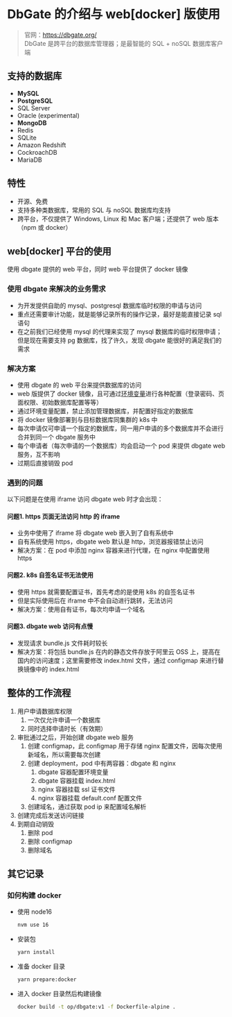 # DbGate 的介绍与 web[docker] 版使用
> 官网：https://dbgate.org/  
> DbGate 是跨平台的数据库管理器；是最智能的 SQL + noSQL 数据库客户端

## 支持的数据库
- **MySQL**
- **PostgreSQL**
- SQL Server
- Oracle (experimental)
- **MongoDB**
- Redis
- SQLite
- Amazon Redshift
- CockroachDB
- MariaDB

## 特性
- 开源、免费
- 支持多种类数据库，常用的 SQL 与 noSQL 数据库均支持
- 跨平台，不仅提供了 Windows, Linux 和 Mac 客户端；还提供了 web 版本（npm 或 docker）

## web[docker] 平台的使用
使用 dbgate 提供的 web 平台，同时 web 平台提供了 docker 镜像

### 使用 dbgate 来解决的业务需求
- 为开发提供自助的 mysql、postgresql 数据库临时权限的申请与访问
- 重点还需要审计功能，就是能够记录所有的操作记录，最好是能直接记录 sql 语句
- 在之前我们已经使用 mysql 的代理来实现了 mysql 数据库的临时权限申请；但是现在需要支持 pg 数据库，找了许久，发现 dbgate 能很好的满足我们的需求

### 解决方案
- 使用 dbgate 的 web 平台来提供数据库的访问
- web 版提供了 docker 镜像，且可通过[环境变量](https://dbgate.org/docs/env-variables.html)进行各种配置（登录密码、页面权限、初始数据库配置等等）
- 通过环境变量配置，禁止添加管理数据库，并配置好指定的数据库
- 将 docker 镜像部署到与目标数据库同集群的 k8s 中
- 每次申请仅可申请一个指定的数据库，同一用户申请的多个数据库并不会进行合并到同一个 dbgate 服务中
- 每个申请者（每次申请的一个数据库）均会启动一个 pod 来提供 dbgate web 服务，互不影响
- 过期后直接销毁 pod

### 遇到的问题
以下问题是在使用 iframe 访问 dbgate web 时才会出现：
#### 问题1. https 页面无法访问 http 的 iframe
- 业务中使用了 iframe 将 dbgate web 嵌入到了自有系统中
- 自有系统使用 https，dbgate web 默认是 http，浏览器报错禁止访问
- 解决方案：在 pod 中添加 nginx 容器来进行代理，在 nginx 中配置使用 https
#### 问题2. k8s 自签名证书无法使用
- 使用 https 就需要配置证书，首先考虑的是使用 k8s 的自签名证书
- 但是实际使用后在 iframe 中不会自动进行跳转，无法访问
- 解决方案：使用自有证书，每次均申请一个域名
#### 问题3. dbgate web 访问有点慢
- 发现请求 bundle.js 文件耗时较长
- 解决方案：将包括 bundle.js 在内的静态文件存放于阿里云 OSS 上，提高在国内的访问速度；这里需要修改 index.html 文件，通过 configmap 来进行替换镜像中的 index.html

## 整体的工作流程
1. 用户申请数据库权限
    1. 一次仅允许申请一个数据库
    1. 同时选择申请时长（有效期）
1. 审批通过之后，开始创建 dbgate web 服务
    1. 创建 configmap，此 configmap 用于存储 nginx 配置文件，因每次使用新域名，所以需要每次创建
    1. 创建 deployment，pod 中有两容器：dbgate 和 nginx
        1. dbgate 容器配置环境变量
        1. dbgate 容器挂载 index.html
        1. nginx 容器挂载 ssl 证书文件
        1. nginx 容器挂载 default.conf 配置文件
    1. 创建域名，通过获取 pod ip 来配置域名解析
1. 创建完成后发送访问链接 
1. 到期自动销毁
    1. 删除 pod
    1. 删除 configmap
    1. 删除域名

## 其它记录
### 如何构建 docker
- 使用 node16
    ```bash
    nvm use 16
    ```
- 安装包
    ```bash
    yarn install
    ```
- 准备 docker 目录
    ```bash
    yarn prepare:docker
    ```
- 进入 docker 目录然后构建镜像
    ```bash
    docker build -t op/dbgate:v1 -f Dockerfile-alpine .
    ```
